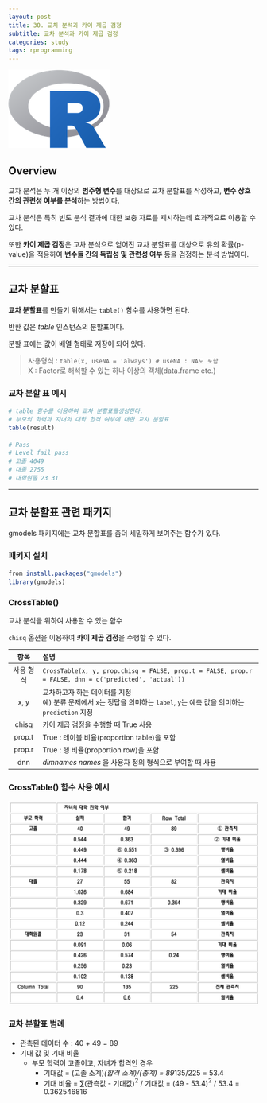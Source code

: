 ```yaml
---
layout: post
title: 30. 교차 분석과 카이 제곱 검정
subtitle: 교차 분석과 카이 제곱 검정
categories: study
tags: rprogramming
---
```


![r](/assets/img/logo/r-logo.png)

## Overview

교차 분석은 두 개 이상의 **범주형 변수**를 대상으로 교차 분할표를 작성하고, **변수 상호 간의 관련성 여부를 분석**하는 방법이다.

교차 분석은 특히 빈도 분석 결과에 대한 보충 자료를 제시하는데 효과적으로 이용할 수 있다.

또한 **카이 제곱 검정**은 교차 분석으로 얻어진 교차 분할표를 대상으로 유의 확률(p-value)을 적용하여 **변수들 간의 독립성 및 관련성 여부** 등을 검정하는 분석 방법이다.

***

## 교차 분할표

**교차 분할표**를 만들기 위해서는 `table()` 함수를 사용하면 된다. 

반환 값은 *table* 인스턴스의 분할표이다.

분할 표에는 값이 배열 형태로 저장이 되어 있다.

> 사용형식 : `table(x, useNA = 'always') # useNA : NA도 포함`  
> X : Factor로 해석할 수 있는 하나 이상의 객체(data.frame etc.)

### 교차 분할 표 예시

```R
# table 함수를 이용하여 교차 분할표를생성한다.
# 부모의 학력과 자녀의 대학 합격 여부에 대한 교차 분할표
table(result)

# Pass
# Level fail pass
# 고졸 4049
# 대졸 2755
# 대학원졸 23 31
```

***

## 교차 분할표 관련 패키지

gmodels 패키지에는 교차 분할표를 좀더 세밀하게 보여주는 함수가 있다.

### 패키지 설치
```R
from install.packages("gmodels")
library(gmodels)
```

### CrossTable()

교차 분석을 위하여 사용할 수 있는 함수

`chisq` 옵션을 이용하여 **카이 제곱 검정**을 수행할 수 있다.

| 항목 | 설명 |
|:--------:|:--------|
| 사용 형식 | `CrossTable(x, y, prop.chisq = FALSE, prop.t = FALSE, prop.r = FALSE, dnn = c('predicted', 'actual'))` |
| x, y | 교차하고자 하는 데이터를 지정<br>예) 분류 문제에서 `x`는 정답을 의미하는 `label`, `y`는 예측 값을 의미하는 `prediction` 지정 |
| chisq | 카이 제곱 검정을 수행할 때 True 사용 |
| prop.t | True : 테이블 비율(proportion table)을 포함 |
| prop.r | True : 행 비율(proportion row)을 포함 |
| dnn | *dimnames names* 을 사용자 정의 형식으로 부여할 때 사용 |

### CrossTable() 함수 사용 예시

![fig01](/assets/img/study/r/191029_fig_01.png)

### 교차 분할표 범례

- 관측된 데이터 수 : 40 + 49 = 89
- 기대 값 및 기대 비율
  - 부모 학력이 고졸이고, 자녀가 합격인 경우
    - 기대값 = (고졸 소계)*(합격 소계)/(총계) = 89*135/225 = 53.4
    - 기대 비율 = $\sum$(관측값 - 기대값)$^2$ / 기대값 = (49 - 53.4)$^2$ / 53.4 = 0.362546816
